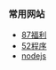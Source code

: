 ### 常用网站

- [87福利](http://www.87fuli.com)
- [52程序](https://www.52programer.com/)
- [nodejs](https://www.itying.com/)

